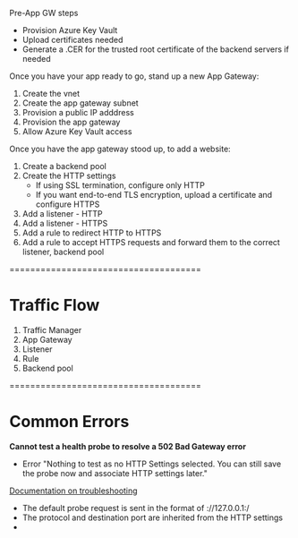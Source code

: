 Pre-App GW steps
- Provision Azure Key Vault
- Upload certificates needed 
- Generate a .CER for the trusted root certificate of the backend servers if needed

Once you have your app ready to go, stand up a new App Gateway:

1. Create the vnet 
2. Create the app gateway subnet
3. Provision a public IP adddress
4. Provision the app gateway
5. Allow Azure Key Vault access

Once you have the app gateway stood up, to add a website:
1. Create a backend pool
2. Create the HTTP settings 
      - If using SSL termination, configure only HTTP
      - If you want end-to-end TLS encryption, upload a certificate and configure HTTPS    
3. Add a listener - HTTP
4. Add a listener - HTTPS
5. Add a rule to redirect HTTP to HTTPS
6. Add a rule to accept HTTPS requests and forward them to the correct listener, backend pool

=====================================

# Traffic Flow

1. Traffic Manager
2. App Gateway
3. Listener
4. Rule
5. Backend pool

=====================================

# Common Errors

**Cannot test a health probe to resolve a 502 Bad Gateway error**
- Error "Nothing to test as no HTTP Settings selected. You can still save the probe now and associate HTTP settings later."

[Documentation on troubleshooting](https://docs.microsoft.com/en-us/azure/application-gateway/application-gateway-backend-health-troubleshooting)
- The default probe request is sent in the format of <protocol>://127.0.0.1:<port>/
- The protocol and destination port are inherited from the HTTP settings
- 
